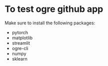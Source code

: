 # To test ogre github app

Make sure to install the following packages:

- pytorch
- matplotlib
- streamlit
- ogre-cli
- numpy
- sklearn
